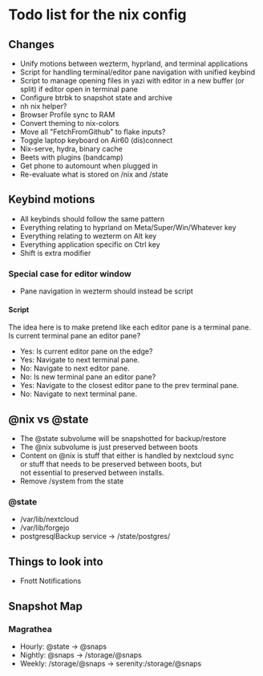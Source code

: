 # Todo list for the nix config

## Changes

- Unify motions between wezterm, hyprland, and terminal applications
- Script for handling terminal/editor pane navigation with unified keybind
- Script to manage opening files in yazi with editor in a new buffer (or split) if editor open in terminal pane
- Configure btrbk to snapshot state and archive
- nh nix helper?
- Browser Profile sync to RAM
- Convert theming to nix-colors
- Move all "FetchFromGithub" to flake inputs?
- Toggle laptop keyboard on Air60 (dis)connect
- Nix-serve, hydra, binary cache
- Beets with plugins (bandcamp)
- Get phone to automount when plugged in
- Re-evaluate what is stored on /nix and /state

## Keybind motions
- All keybinds should follow the same pattern
- Everything relating to hyprland on Meta/Super/Win/Whatever key
- Everything relating to wezterm on Alt key
- Everything application specific on Ctrl key
- Shift is extra modifier

### Special case for editor window
- Pane navigation in wezterm should instead be script

#### Script
The idea here is to make pretend like each editor pane is a terminal pane.  
Is current terminal pane an editor pane?
- Yes: Is current editor pane on the edge?
-   Yes: Navigate to next terminal pane.
-   No: Navigate to next editor pane.
- No: Is new terminal pane an editor pane?
-   Yes: Navigate to the closest editor pane to the prev terminal pane.
-   No: Navigate to next terminal pane.

## @nix vs @state
- The @state subvolume will be snapshotted for backup/restore
- The @nix subvolume is just preserved between boots
- Content on @nix is stuff that either is handled by nextcloud sync  
or stuff that needs to be preserved between boots, but  
not essential to preserved between installs.  
- Remove /system from the state

### @state
- /var/lib/nextcloud
- /var/lib/forgejo
- postgresqlBackup service -> /state/postgres/

## Things to look into

- Fnott Notifications

## Snapshot Map

### Magrathea
- Hourly: @state -> @snaps
- Nightly: @snaps -> /storage/@snaps
- Weekly: /storage/@snaps -> serenity:/storage/@snaps
